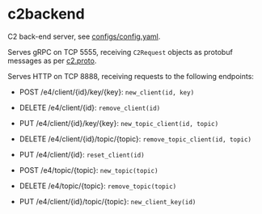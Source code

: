 # c2backend

C2 back-end server, see [configs/config.yaml](configs/config.yaml).

Serves gRPC on TCP 5555, receiving `C2Request` objects as protobuf
messages as per [c2.proto](https://gitlab.com/Teserakt/e4go/tree/master/c2proto).

Serves HTTP on TCP 8888, receiving requests to the following endpoints:

* POST /e4/client/{id}/key/{key}: `new_client(id, key)`

* DELETE /e4/client/{id}: `remove_client(id)`

* PUT /e4/client/{id}/key/{key}: `new_topic_client(id, topic)`

* DELETE /e4/client/{id}/topic/{topic}: `remove_topic_client(id, topic)`

* PUT /e4/client/{id}: `reset_client(id)` 

* POST /e4/topic/{topic}: `new_topic(topic)`

* DELETE /e4/topic/{topic}: `remove_topic(topic)` 

* PUT /e4/client/{id}/topic/{topic}: `new_client_key(id)` 

